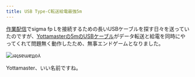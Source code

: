```yaml
---
title: USB Type-C転送給電最強5m
---
```

[作業配信](https://www.youtube.com/c/r7kamura)でsigma fp Lを接続するための長いUSBケーブルを探す日々を送っていたのですが、[Yottamasterの5mのUSBケーブル](https://www.amazon.co.jp/dp/B09Y1BY75P)がデータ転送と給電を同時にやってくれて問題無く動作したため、無事エンドゲームとなりました。

![](https://lh6.googleusercontent.com/RhlIyVdUKTR9jjUmYRLHEoPHkqg7Y2WTeqeBaSg1hs__yTkiJDWaLgdImRB6RtFdDRUtwUmAaKzsEU1k5es_hb8-FoQgdSazLwPyrc4ZgoU7m8LVkH9yzJeGKLQt581SENzn2i4ji5SryihoFmM "ɹǝʇsɐɯɐʇʇo⅄")

Yottamaster、いい名前ですね。
